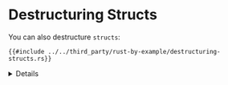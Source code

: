 # Destructuring Structs

You can also destructure `structs`:

```rust,editable
{{#include ../../third_party/rust-by-example/destructuring-structs.rs}}
```
<details>

* Change the literal values in `foo` to match with the other patterns.
* Add a new field to `Foo` and make changes to the pattern as needed.
</details>

